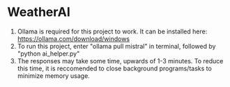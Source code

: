 # WeatherAI
1. Ollama is required for this project to work. It can be installed here: https://ollama.com/download/windows
2. To run this project, enter "ollama pull mistral" in terminal, followed by "python ai_helper.py"
3. The responses may take some time, upwards of 1-3 minutes. To reduce this time, it is reccomended to close background programs/tasks to minimize memory usage. 

